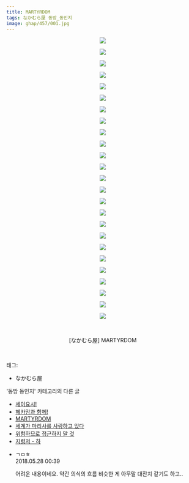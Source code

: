 ```yaml
---
title: MARTYRDOM
tags: なかむら屋 동방_동인지
image: ghap/457/001.jpg
---
```

<div class="article">
<p style="text-align: center; clear: none; float: none;"><img src="{{ site.nasurl }}/ghap/457/001.jpg"/></p>
<p style="text-align: center; clear: none; float: none;"><img src="{{ site.nasurl }}/ghap/457/002.jpg"/></p>
<p style="text-align: center; clear: none; float: none;"><img src="{{ site.nasurl }}/ghap/457/003.jpg"/></p>
<p style="text-align: center; clear: none; float: none;"><img src="{{ site.nasurl }}/ghap/457/004.jpg"/></p>
<p style="text-align: center; clear: none; float: none;"><img src="{{ site.nasurl }}/ghap/457/005.jpg"/></p>
<p style="text-align: center; clear: none; float: none;"><img src="{{ site.nasurl }}/ghap/457/006.jpg"/></p>
<p style="text-align: center; clear: none; float: none;"><img src="{{ site.nasurl }}/ghap/457/007.jpg"/></p>
<p style="text-align: center; clear: none; float: none;"><img src="{{ site.nasurl }}/ghap/457/008.jpg"/></p>
<p style="text-align: center; clear: none; float: none;"><img src="{{ site.nasurl }}/ghap/457/009.jpg"/></p>
<p style="text-align: center; clear: none; float: none;"><img src="{{ site.nasurl }}/ghap/457/010.jpg"/></p>
<p style="text-align: center; clear: none; float: none;"><img src="{{ site.nasurl }}/ghap/457/011.jpg"/></p>
<p style="text-align: center; clear: none; float: none;"><img src="{{ site.nasurl }}/ghap/457/012.jpg"/></p>
<p style="text-align: center; clear: none; float: none;"><img src="{{ site.nasurl }}/ghap/457/013.jpg"/></p>
<p style="text-align: center; clear: none; float: none;"><img src="{{ site.nasurl }}/ghap/457/014.jpg"/></p>
<p style="text-align: center; clear: none; float: none;"><img src="{{ site.nasurl }}/ghap/457/015.jpg"/></p>
<p style="text-align: center; clear: none; float: none;"><img src="{{ site.nasurl }}/ghap/457/016.jpg"/></p>
<p style="text-align: center; clear: none; float: none;"><img src="{{ site.nasurl }}/ghap/457/017.jpg"/></p>
<p style="text-align: center; clear: none; float: none;"><img src="{{ site.nasurl }}/ghap/457/018.jpg"/></p>
<p style="text-align: center; clear: none; float: none;"><img src="{{ site.nasurl }}/ghap/457/019.jpg"/></p>
<p style="text-align: center; clear: none; float: none;"><img src="{{ site.nasurl }}/ghap/457/020.jpg"/></p>
<p style="text-align: center; clear: none; float: none;"><img src="{{ site.nasurl }}/ghap/457/021.jpg"/></p>
<p style="text-align: center; clear: none; float: none;"><img src="{{ site.nasurl }}/ghap/457/022.jpg"/></p>
<p style="text-align: center; clear: none; float: none;"><img src="{{ site.nasurl }}/ghap/457/023.jpg"/></p>
<p style="text-align: center; clear: none; float: none;"><img src="{{ site.nasurl }}/ghap/457/024.jpg"/></p>
<p style="text-align: center; clear: none; float: none;"><img src="{{ site.nasurl }}/ghap/457/025.jpg"/></p>
<p style="text-align: center; clear: none; float: none;"><br/></p>
<p style="text-align: center; clear: none; float: none;">[なかむら屋] MARTYRDOM</p>
<p><br/></p>
</div><div class="tagTrail">
<p>태그: </p>
<ul>
<li>なかむら屋</li>
</ul>
</div><div class="another">
<p>'동방 동인지' 카테고리의 다른 글</p>
<ul>
<li><a href="/2016-06-21-ghap_459">세이요시!</a></li>
<li><a href="/2016-06-21-ghap_458">헤카맘과 함께!</a></li>
<li><a href="/2016-06-21-ghap_457">MARTYRDOM</a></li>
<li><a href="/2016-06-21-ghap_456">세계가 마리사를 사랑하고 있다</a></li>
<li><a href="/2016-06-21-ghap_455">위험하므로 접근하지 말 것</a></li>
<li><a href="/2016-06-21-ghap_454">지령저 - 하</a></li>
</ul>
</div><div class="cb_module cb_fluid">
<div class="cb_wrt cb_profile">
<div class="comment">
<ul>
<li class="cb_thumb_off" id="comment15262737">
<div class="cb_comment_area">
<div class="cb_info_area">
<div class="cb_section">
<span class="cb_nick_name">ㄱㅁㅎ</span>
</div>
<div class="cb_section">
<span class="cb_date">2018.05.28 00:39 </span>
</div>
</div>
<div class="cb_dsc_comment">
<p class="cb_dsc">
											어려운 내용이네요. 약간 의식의 흐름 비슷한 게 아무말 대잔치 같기도 하고..
										</p>
</div>
</div></li>
</ul>
</div>
</div><!-- commentList close -->
</div>
